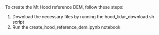 To create the Mt Hood reference DEM, follow these steps:

1. Download the necessary files by running the hood_lidar_download.sh script
2. Run the create_hood_reference_dem.ipynb notebook